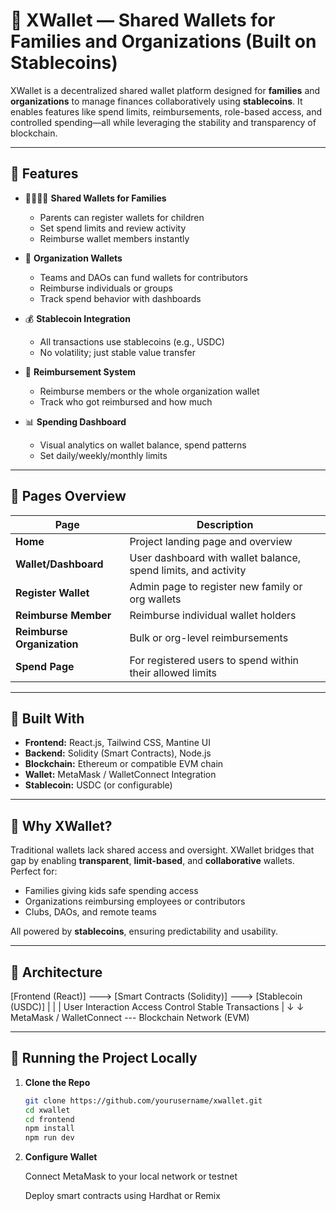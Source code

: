 # 💼 XWallet — Shared Wallets for Families and Organizations (Built on Stablecoins)

XWallet is a decentralized shared wallet platform designed for **families** and **organizations** to manage finances collaboratively using **stablecoins**. It enables features like spend limits, reimbursements, role-based access, and controlled spending—all while leveraging the stability and transparency of blockchain.

---

## 🚀 Features

- 👨‍👩‍👧‍👦 **Shared Wallets for Families**
  - Parents can register wallets for children
  - Set spend limits and review activity
  - Reimburse wallet members instantly

- 🏢 **Organization Wallets**
  - Teams and DAOs can fund wallets for contributors
  - Reimburse individuals or groups
  - Track spend behavior with dashboards

- 💰 **Stablecoin Integration**
  - All transactions use stablecoins (e.g., USDC)
  - No volatility; just stable value transfer

- 🧾 **Reimbursement System**
  - Reimburse members or the whole organization wallet
  - Track who got reimbursed and how much

- 📊 **Spending Dashboard**
  - Visual analytics on wallet balance, spend patterns
  - Set daily/weekly/monthly limits

---

## 📱 Pages Overview

| Page | Description |
|------|-------------|
| **Home** | Project landing page and overview |
| **Wallet/Dashboard** | User dashboard with wallet balance, spend limits, and activity |
| **Register Wallet** | Admin page to register new family or org wallets |
| **Reimburse Member** | Reimburse individual wallet holders |
| **Reimburse Organization** | Bulk or org-level reimbursements |
| **Spend Page** | For registered users to spend within their allowed limits |

---

## 🧩 Built With

- **Frontend:** React.js, Tailwind CSS, Mantine UI
- **Backend:** Solidity (Smart Contracts), Node.js
- **Blockchain:** Ethereum or compatible EVM chain
- **Wallet:** MetaMask / WalletConnect Integration
- **Stablecoin:** USDC (or configurable)

---

## 📌 Why XWallet?

Traditional wallets lack shared access and oversight. XWallet bridges that gap by enabling **transparent**, **limit-based**, and **collaborative** wallets. Perfect for:

- Families giving kids safe spending access
- Organizations reimbursing employees or contributors
- Clubs, DAOs, and remote teams

All powered by **stablecoins**, ensuring predictability and usability.

---

## 🧱 Architecture

[Frontend (React)] ---> [Smart Contracts (Solidity)] ---> [Stablecoin (USDC)]
| | |
User Interaction Access Control Stable Transactions
| ↓ ↓
MetaMask / WalletConnect --- Blockchain Network (EVM)


---

## 🧪 Running the Project Locally

1. **Clone the Repo**
   ```bash
   git clone https://github.com/yourusername/xwallet.git
   cd xwallet
   cd frontend
   npm install
   npm run dev

2. **Configure Wallet**

   Connect MetaMask to your local network or testnet

   Deploy smart contracts using Hardhat or Remix